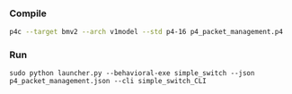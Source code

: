 ### Compile
```sh
p4c --target bmv2 --arch v1model --std p4-16 p4_packet_management.p4
```
### Run
```
sudo python launcher.py --behavioral-exe simple_switch --json p4_packet_management.json --cli simple_switch_CLI
```
